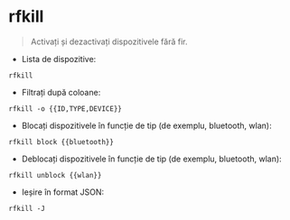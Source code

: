 # rfkill

> Activați și dezactivați dispozitivele fără fir.

- Lista de dispozitive:

`rfkill`

- Filtrați după coloane:

`rfkill -o {{ID,TYPE,DEVICE}}`

- Blocați dispozitivele în funcție de tip (de exemplu, bluetooth, wlan):

`rfkill block {{bluetooth}}`

- Deblocați dispozitivele în funcție de tip (de exemplu, bluetooth, wlan):

`rfkill unblock {{wlan}}`

- Ieșire în format JSON:

`rfkill -J`
